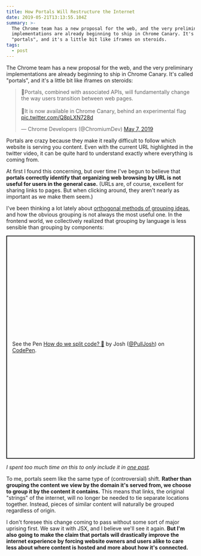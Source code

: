 ```yaml
---
title: How Portals Will Restructure the Internet
date: 2019-05-21T13:13:55.104Z
summary: >-
  The Chrome team has a new proposal for the web, and the very preliminary
  implementations are already beginning to ship in Chrome Canary. It's called
  "portals", and it's a little bit like iframes on steroids.
tags:
  - post
---
```

The Chrome team has a new proposal for the web, and the very preliminary implementations are already beginning to ship in Chrome Canary. It's called "portals", and it's a little bit like iframes on steroids:

<blockquote class="twitter-tweet" data-lang="en"><p lang="en" dir="ltr">🚪Portals, combined with associated APIs, will fundamentally change the way users transition between web pages.<br><br>🚩It is now available in Chrome Canary, behind an experimental flag <a href="https://t.co/Q8pLXN728d">pic.twitter.com/Q8pLXN728d</a></p>&mdash; Chrome Developers (@ChromiumDev) <a href="https://twitter.com/ChromiumDev/status/1125886955542106112?ref_src=twsrc%5Etfw">May 7, 2019</a></blockquote>
<script async src="https://platform.twitter.com/widgets.js" charset="utf-8"></script>

Portals are crazy because they make it really difficult to follow which website is serving you content. Even with the current URL highlighted in the twitter video, it can be quite hard to understand exactly where everything is coming from.

At first I found this concerning, but over time I've begun to believe that **portals correctly identify that organizing web browsing by URL is not useful for users in the general case.** (URLs are, of course, excellent for sharing links to pages. But when clicking around, they aren't nearly as important as we make them seem.)

I've been thinking a lot lately about [orthogonal methods of grouping ideas](https://joshuapullen.com/blog/posts/why-is-jsx-okay/), and how the obvious grouping is not always the most useful one. In the frontend world, we collectively realized that grouping by language is less sensible than grouping by components:

<p class="codepen" data-height="597" data-theme-id="0" data-default-tab="result" data-user="PullJosh" data-slug-hash="wbqyNP" style="height: 597px; box-sizing: border-box; display: flex; align-items: center; justify-content: center; border: 2px solid; margin: 1em 0; padding: 1em;" data-pen-title="How do we split code? 👀">
  <span>See the Pen <a href="https://codepen.io/PullJosh/pen/wbqyNP/">
  How do we split code? 👀</a> by Josh (<a href="https://codepen.io/PullJosh">@PullJosh</a>)
  on <a href="https://codepen.io">CodePen</a>.</span>
</p>
<script async src="https://static.codepen.io/assets/embed/ei.js"></script>

*I spent too much time on this to only include it in [one post](https://joshuapullen.com/blog/posts/why-is-jsx-okay/).*

To me, portals seem like the same type of (controversial) shift. **Rather than grouping the content we view by the domain it's served from, we choose to group it by the content it contains.** This means that links, the original "strings" of the internet, will no longer be needed to tie separate locations together. Instead, pieces of similar content will naturally be grouped regardless of origin.

I don't foresee this change coming to pass without some sort of major uprising first. We saw it with JSX, and I believe we'll see it again. **But I'm also going to make the claim that portals will drastically improve the internet experience by forcing website owners and users alike to care less about where content is hosted and more about how it's connected.**

